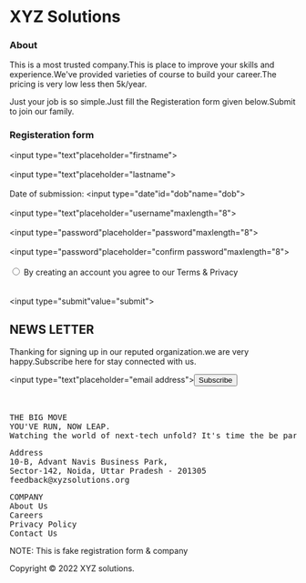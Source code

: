 
<!DOCTYPE html>
<html>
  
<head>
  
  <title>XYZ solutions</title>
  <h1>XYZ Solutions</h1>
  <h3>About</h3>
  <p>This is a most trusted company.This is place to improve your skills and experience.We've provided varieties of course to build your career.The pricing is very low less then 5k/year.
  </p>
  <p> Just your job is so simple.Just fill the Registeration form given below.Submit to join our family.
  </p>
  
<h3>Registeration form</h3>
</head>

<input type="text"placeholder="firstname"> <br> <br>
<input type="text"placeholder="lastname"> <br> <br>
<label for="don"> Date of submission: </label>
<input type="date"id="dob"name="dob"> <br> <br>
<input type="text"placeholder="username"maxlength="8">  <br> <br>
<input type="password"placeholder="password"maxlength="8"> <br> <br>
<input type="password"placeholder="confirm password"maxlength="8"> <br> <br>
<input type="radio"> By creating an account you agree to our Terms & Privacy <br> <br>  
<input type="submit"value="submit">

<h2>NEWS LETTER </h2>
<p>Thanking for signing up in our reputed organization.we are very happy.Subscribe here for stay connected with us.</p>

<input type="text"placeholder="email address"><input type="submit" value="Subscribe"><br> <br>
<pre> 
THE BIG MOVE
YOU'VE RUN, NOW LEAP.
Watching the world of next-tech unfold? It's time the be part of it</pre>
<pre>
Address
10-B, Advant Navis Business Park,
Sector-142, Noida, Uttar Pradesh - 201305
feedback@xyzsolutions.org </pre>

<pre>
COMPANY
About Us
Careers
Privacy Policy
Contact Us</pre>
NOTE: This is fake registration form & company 
  
 <p>Copyright &copy; 2022 XYZ solutions.</p>
 </body>
 </html>
